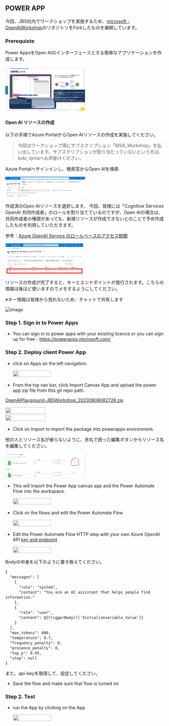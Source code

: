 
## POWER APP

今回、JBS社内でワークショップを実施するため、[microsoft - OpenAIWorkshop](https://github.com/microsoft/OpenAIWorkshop)のリポジトリをForkしたものを展開しています。

### Prerequiste

Power AppsをOpen AIのインターフェースとする簡単なアプリケーションを作成します。

  <img src="workshop-overview.png" width=50% height=50%>


#### Open AI リソースの作成

以下の手順でAzure PortalからOpen AIリソースの作成を実施してください。

> 今回はワークショップ用にサブスクリプション「MSA_Workshop」を払い出しています。サブスクリプションが割り当たっていないという方は、koki, iijimaへお声掛けください。

Azure Portalへサインインし、検索窓からOpen AIを検索

  <img src="../../documents/media/CreateOpenAI01.png" width=50% height=50%>


作成済のOpen AIリソースを選択します。
今回、皆様には「Cognitive Services OpenAI 共同作成者」のロールを割り当てているのですが、Open AIの場合は、共同作成者の権限があっても、新規リソースが作成できないとのことで予め作成したものを利用していただきます。

参考：[Azure OpenAI Service のロールベースのアクセス制御](https://learn.microsoft.com/ja-jp/azure/ai-services/openai/how-to/role-based-access-control)

  <img src="../../documents/media/CreateOpenAI03.png" width=50% height=50%>


リソースの作成が完了すると、キーとエンドポイントが発行されます。こちらの情報は後ほど使いますのでメモするようにしてください。

※キー情報は皆様から見れないため、チャットで共有します

  <img width="50%" height="50%" alt="image" src="https://github.com/KokiIijima24/OpenAIWorkshop/assets/36002092/f360da00-ee37-4057-9eb7-2d6339346088">

### Step 1. Sign in to Power Apps

- You can sign in to power apps with your existing licence or you can sign up for free - https://powerapps.microsoft.com/


### Step 2. Deploy client Power App

- click on Apps on the left navigation. 

  <img src="../../documents/media/powerapp.png" width=50% height=50%>


- From the top nav bar, click Import Canvas App and upload the power app zip file from this git repo path. 

[OpenAIPlayground-JBSWorkshop_20230808082726.zip](https://github.com/KokiIijima24/OpenAIWorkshop/blob/main/scenarios/powerapp_and_python/powerapp/OpenAIPlayground-JBSWorkshop_20230808082726.zip)

  <img src="../../documents/media/importpowerapp.png" width=50% height=50%>


  <img src="../../documents/media/importpowerappzip.png" width=50% height=50%>


- Click on Import to import the package into powerapps environment. 

他の人とリソース名が被らないように、赤丸で囲った編集ボタンからリソース名を編集してください。

  <img src="../../documents/media/ImportPowerAppsResource.png" width=50% height=50%>


- This will import the Power App canvas app and the Power Automate Flow into the workspace. 


  <img src="../../documents/media/openaisummarizationflow.png" width=50% height=50%>


- Click on the flows and edit the Power Automate Flow

  <img src="../../documents/media/editflow.png" width=50% height=50%>


- Edit the Power Automate Flow HTTP step with your own Azure OpenAI API [key and endpoint](https://learn.microsoft.com/en-us/azure/cognitive-services/openai/quickstart?pivots=rest-api#retrieve-key-and-endpoint)


  <img src="../../documents/media/flowchangeapikey.png" width=50% height=50%>

Bodyの中身を以下のように書き換えてください。

```
{
  "messages": [
    {
      "role": "system",
      "content": "You are an AI assistant that helps people find information."
    },
    {
      "role": "user",
      "content": @{triggerBody()['Initializevariable_Value']}
    }
  ],
  "max_tokens": 800,
  "temperature": 0.7,
  "frequency_penalty": 0,
  "presence_penalty": 0,
  "top_p": 0.95,
  "stop": null
}
```

また、api-keyを取得して、設定してください。

- Save the flow and make sure that flow is turned on


### Step 2. Test

- run the App by clicking on the App

  <img src="../../documents/media/runpowerapp.png" width=50% height=50%>
